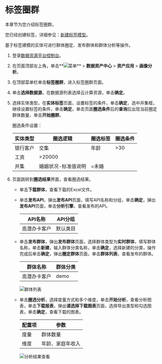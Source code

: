 # 标签圈群

本章节为您介绍标签圈群。

您已经创建标签，详细参见：[新建标签模型](/cn.zh-CN/快速入门/新建标签模型.md)。

基于标签建模的实体可进行群体圈定、发布群体和群体分析等操作。

1.  登录[数据资源平台控制台](https://dataq.console.aliyun.com)。

2.  在页面顶部左上角，单击**![菜单](https://static-aliyun-doc.oss-accelerate.aliyuncs.com/assets/img/zh-CN/6504337061/p188771.png)** \> **数据资产中心** \> **资产应用** \> **画像分析**。

3.  在顶部菜单栏单击**标签圈群**，进入标签圈群页面。

4.  单击**选择数据源**，在数据源列表选择云计算资源，单击**确定**。

5.  选择实体类型，在**实体标签**页面，设置标签的条件，单击**确定**，选中并集框，继续设置标签的条件，单击**确定**，单击页面**圈选条件**后的**查询**后出现当前圈定群体数量，单击**开始圈群**。

    圈选条件设置：

    |实体类型|圈选逻辑|圈选标签|圈选条件|
    |----|----|----|----|
    |银行客户|交集|年龄|\>30|
    |工资|\>20000|
    |并集|婚姻状况-标准值说明|=未婚|

6.  页面跳转到**圈选结果**界面，查看圈选结果。

    -   单击**下载群体**，查看下载的Excel文件。
    -   单击**发布API**，弹出**发布API**页面，填写API名称和分组，单击**确定**，弹出**发布API**页面，单击**分析引擎**，查看发布的API。

        |API名称|API分组|
        |-----|-----|
        |高潜办卡客户|默认类目|

    -   单击**发布群体**，弹出**发布群体**页面，选择群体类型为**实时群体**，填写群体名称，单击**新建**，输入群体分类名称，单击**确定**，选择新建的分类，操作完成后单击**确定**，弹出**圈定群体**页面，单击**群体列表**，查看发布的群体。

        |群体名称|群体分类|
        |----|----|
        |高潜办卡客户|demo|

        ![群体列表](https://static-aliyun-doc.oss-accelerate.aliyuncs.com/assets/img/zh-CN/2377900161/p205959.png)

    -   单击**圈选分析**，选择度量方式和多个维度，单击**开始分析**，查看分析图表，单击**下载报表**，弹出**请选择下载图表**页面，选择导出类型和勾选图表，单击**确定**，查看下载的图表。

        |配置项|参数|
        |---|--|
        |度量|群体数量|
        |维度|年龄、家庭年收入|

        ![分析结果查看](https://static-aliyun-doc.oss-accelerate.aliyuncs.com/assets/img/zh-CN/2377900161/p205958.png)



